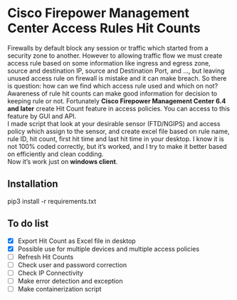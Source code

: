 # Cisco Firepower Management Center Access Rules Hit Counts

Firewalls by default block any session or traffic which started from a security zone to another. However to allowing traffic flow we must create access rule based on some information like ingress and egress zone, source and destination IP, source and Destination Port, and …, but leaving unused access rule on firewall is mistake and it can make breach. So there is question: how can we find which access rule used and which on not? Awareness of rule hit counts can make good information for decision to keeping rule or not. Fortunately **Cisco Firepower Management Center 6.4 and later** create Hit Count feature in access policies. You can access to this feature by GUI and API.  
I made script that look at your desirable sensor (FTD/NGIPS) and access policy which assign to the sensor, and create excel file based on rule name, rule ID, hit count, first hit time and last hit time in your desktop. I know it is not 100% coded correctly, but it’s worked, and I try to make it better based on efficiently and clean codding.  
Now it’s work just on **windows client**.  

## Installation

pip3 install -r requirements.txt

## To do list

- [x] Export Hit Count as Excel file in desktop
- [x] Possible use for multiple devices and multiple access policies
- [ ] Refresh Hit Counts
- [ ] Check user and password correction
- [ ] Check IP Connectivity
- [ ] Make error detection and exception
- [ ] Make containerization script
